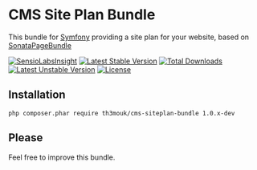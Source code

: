 CMS Site Plan Bundle
====================

This bundle for [Symfony](http://symfony.com/) providing a site plan for your website, based on [SonataPageBundle](https://github.com/sonata-project/SonataPageBundle)

[![SensioLabsInsight](https://insight.sensiolabs.com/projects/36d9ec0e-e8a0-4fab-b077-2ba1b4f85019/mini.png)](https://insight.sensiolabs.com/projects/36d9ec0e-e8a0-4fab-b077-2ba1b4f85019) [![Latest Stable Version](https://poser.pugx.org/th3mouk/cms-siteplan-bundle/v/stable)](https://packagist.org/packages/th3mouk/cms-siteplan-bundle) [![Total Downloads](https://poser.pugx.org/th3mouk/cms-siteplan-bundle/downloads)](https://packagist.org/packages/th3mouk/cms-siteplan-bundle) [![Latest Unstable Version](https://poser.pugx.org/th3mouk/cms-siteplan-bundle/v/unstable)](https://packagist.org/packages/th3mouk/cms-siteplan-bundle) [![License](https://poser.pugx.org/th3mouk/cms-siteplan-bundle/license)](https://packagist.org/packages/th3mouk/cms-siteplan-bundle)

## Installation

`php composer.phar require th3mouk/cms-siteplan-bundle 1.0.x-dev`

## Please

Feel free to improve this bundle.
